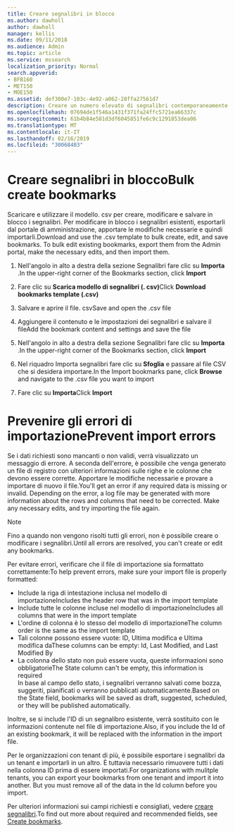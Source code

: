```yaml
---
title: Creare segnalibri in blocco
ms.author: dawholl
author: dawholl
manager: kellis
ms.date: 09/11/2018
ms.audience: Admin
ms.topic: article
ms.service: mssearch
localization_priority: Normal
search.appverid:
- BFB160
- MET150
- MOE150
ms.assetid: def300e7-103c-4e92-a062-28ffa27561d7
description: Creare un numero elevato di segnalibri contemporaneamente con gli strumenti di importazione per il portale di amministrazione di Microsoft Search
ms.openlocfilehash: 07694de1f546a1431f371fa24ffc5721ea66337c
ms.sourcegitcommit: 61b4b84e581d3df6045851fe6c9c1291853dea06
ms.translationtype: MT
ms.contentlocale: it-IT
ms.lasthandoff: 02/16/2019
ms.locfileid: "30068403"
---
```

# <a name="bulk-create-bookmarks"></a><span data-ttu-id="e1807-103">Creare segnalibri in blocco</span><span class="sxs-lookup"><span data-stu-id="e1807-103">Bulk create bookmarks</span></span>

<span data-ttu-id="e1807-p101">Scaricare e utilizzare il modello. csv per creare, modificare e salvare in blocco i segnalibri. Per modificare in blocco i segnalibri esistenti, esportarli dal portale di amministrazione, apportare le modifiche necessarie e quindi importarli.</span><span class="sxs-lookup"><span data-stu-id="e1807-p101">Download and use the .csv template to bulk create, edit, and save bookmarks. To bulk edit existing bookmarks, export them from the Admin portal, make the necessary edits, and then import them.</span></span>
  
1. <span data-ttu-id="e1807-106">Nell'angolo in alto a destra della sezione Segnalibri fare clic su **Importa** .</span><span class="sxs-lookup"><span data-stu-id="e1807-106">In the upper-right corner of the Bookmarks section, click **Import**</span></span>
    
2. <span data-ttu-id="e1807-107">Fare clic su **Scarica modello di segnalibri (. csv)**</span><span class="sxs-lookup"><span data-stu-id="e1807-107">Click **Download bookmarks template (.csv)**</span></span>
    
3. <span data-ttu-id="e1807-108">Salvare e aprire il file. csv</span><span class="sxs-lookup"><span data-stu-id="e1807-108">Save and open the .csv file</span></span>
    
4. <span data-ttu-id="e1807-109">Aggiungere il contenuto e le impostazioni dei segnalibri e salvare il file</span><span class="sxs-lookup"><span data-stu-id="e1807-109">Add the bookmark content and settings and save the file</span></span>
    
5. <span data-ttu-id="e1807-110">Nell'angolo in alto a destra della sezione Segnalibri fare clic su **Importa** .</span><span class="sxs-lookup"><span data-stu-id="e1807-110">In the upper-right corner of the Bookmarks section, click **Import**</span></span>
    
6. <span data-ttu-id="e1807-111">Nel riquadro Importa segnalibri fare clic su **Sfoglia** e passare al file CSV che si desidera importare.</span><span class="sxs-lookup"><span data-stu-id="e1807-111">In the Import bookmarks pane, click **Browse** and navigate to the .csv file you want to import</span></span> 
    
7. <span data-ttu-id="e1807-112">Fare clic su **Importa**</span><span class="sxs-lookup"><span data-stu-id="e1807-112">Click **Import**</span></span>

# <a name="prevent-import-errors"></a><span data-ttu-id="e1807-113">Prevenire gli errori di importazione</span><span class="sxs-lookup"><span data-stu-id="e1807-113">Prevent import errors</span></span>      
<span data-ttu-id="e1807-p102">Se i dati richiesti sono mancanti o non validi, verrà visualizzato un messaggio di errore. A seconda dell'errore, è possibile che venga generato un file di registro con ulteriori informazioni sulle righe e le colonne che devono essere corrette. Apportare le modifiche necessarie e provare a importare di nuovo il file.</span><span class="sxs-lookup"><span data-stu-id="e1807-p102">You'll get an error if any required data is missing or invalid. Depending on the error, a log file may be generated with more information about the rows and columns that need to be corrected. Make any necessary edits, and try importing the file again.</span></span>

> [!NOTE]
> <span data-ttu-id="e1807-117">Fino a quando non vengono risolti tutti gli errori, non è possibile creare o modificare i segnalibri.</span><span class="sxs-lookup"><span data-stu-id="e1807-117">Until all errors are resolved, you can't create or edit any bookmarks.</span></span> 

<span data-ttu-id="e1807-118">Per evitare errori, verificare che il file di importazione sia formattato correttamente:</span><span class="sxs-lookup"><span data-stu-id="e1807-118">To help prevent errors, make sure your import file is properly formatted:</span></span>
- <span data-ttu-id="e1807-119">Include la riga di intestazione inclusa nel modello di importazione</span><span class="sxs-lookup"><span data-stu-id="e1807-119">Includes the header row that was in the import template</span></span>
- <span data-ttu-id="e1807-120">Include tutte le colonne incluse nel modello di importazione</span><span class="sxs-lookup"><span data-stu-id="e1807-120">Includes all columns that were in the import template</span></span>
- <span data-ttu-id="e1807-121">L'ordine di colonna è lo stesso del modello di importazione</span><span class="sxs-lookup"><span data-stu-id="e1807-121">The column order is the same as the import template</span></span>
- <span data-ttu-id="e1807-122">Tali colonne possono essere vuote: ID, Ultima modifica e Ultima modifica da</span><span class="sxs-lookup"><span data-stu-id="e1807-122">These columns can be empty: Id, Last Modified, and Last Modified By</span></span>
- <span data-ttu-id="e1807-123">La colonna dello stato non può essere vuota, queste informazioni sono obbligatorie</span><span class="sxs-lookup"><span data-stu-id="e1807-123">The State column can't be empty, this information is required</span></span>  
<span data-ttu-id="e1807-124">In base al campo dello stato, i segnalibri verranno salvati come bozza, suggeriti, pianificati o verranno pubblicati automaticamente.</span><span class="sxs-lookup"><span data-stu-id="e1807-124">Based on the State field, bookmarks will be saved as draft, suggested, scheduled, or they will be published automatically.</span></span>

<span data-ttu-id="e1807-125">Inoltre, se si include l'ID di un segnalibro esistente, verrà sostituito con le informazioni contenute nel file di importazione.</span><span class="sxs-lookup"><span data-stu-id="e1807-125">Also, if you include the Id of an existing bookmark, it will be replaced with the information in the import file.</span></span>

<span data-ttu-id="e1807-p103">Per le organizzazioni con tenant di più, è possibile esportare i segnalibri da un tenant e importarli in un altro. È tuttavia necessario rimuovere tutti i dati nella colonna ID prima di essere importati.</span><span class="sxs-lookup"><span data-stu-id="e1807-p103">For organizations with mulitple tenants, you can export your bookmarks from one tenant and import it into another. But you must remove all of the data in the Id column before you import.</span></span>

<span data-ttu-id="e1807-128">Per ulteriori informazioni sui campi richiesti e consigliati, vedere [creare segnalibri](create-bookmarks.md).</span><span class="sxs-lookup"><span data-stu-id="e1807-128">To find out more about required and recommended fields, see [Create bookmarks](create-bookmarks.md).</span></span>
